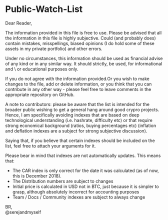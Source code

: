 # Public-Watch-List

Dear Reader,

The information provided in this file is free to use. Please be advised that all the information in this file is highly subjective. Could (and probably does) contain mistakes, misspellings, biased opinions (I do hold some of these assets in my private portfolio) and other errors. 

Under no circumstances, this information should be used as financial advise of any kind or in any similar way. It should strictly, be used, for informational and \ or educational purposes only.

If you do not agree with the information provided.Or you wish to make changes to the file, add or delete information, or you think that you can contribute in any other way - please feel free to leave comments in the appropriate repository on GitHub.

A note to contributors: please be aware that the list is intended for the broader public wishing to get a general hang around good crypro projects. Hence, I am specifically avoiding indexes that are based on deep technological understanding (i.e. hashrate, difficulty etc) or that require strong economical background (ratios, buying percentages etc) (inflation and deflation indexes are a subject for strong subjective discussion). 

Saying that, if you believe that certain indexes should be included on the list, feel free to attach your arguments for it. 

Please bear in mind that indexes are not automatically updates. This means that:
- The CAR index is only correct for the date it was calculated (as of now, this is December 2018).
- The Distribution numbers are subject to changes
- Initial price is calculated in USD not in BTC, just because it is simpler to grasp, although absolutely incorrect for accounting purposes 
- Team / Docs / Community indexes are subject to always change 

BR, <br>
@serejandmyself
